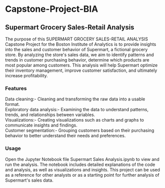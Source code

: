# Capstone-Project-BIA

## Supermart Grocery Sales-Retail Analysis

The purpose of this SUPERMART GROCERY SALES-RETAIL ANALYSIS Capstone Project for the Boston Institute of Analytics is to provide insights into the sales and customer behavior of Supermart, a fictional grocery store. By analyzing the store's sales data, we aim to identify patterns and trends in customer purchasing behavior, determine which products are most popular among customers. This analysis will help Supermart optimize their inventory management, improve customer satisfaction, and ultimately increase profitability.


### Features
Data cleaning:- Cleaning and transforming the raw data into a usable format.                               
Exploratory data analysis:- Examining the data to understand patterns, trends, and relationships between variables.                                         
Visualizations:- Creating visualizations such as charts and graphs to communicate insights and findings.                                            
Customer segmentation:- Grouping customers based on their purchasing behavior to better understand their needs and preferences.



### Usage
Open the Jupyter Notebook file Supermart Sales Analysis.ipynb to view and run the analysis. The notebook includes detailed explanations of the code and analysis, as well as visualizations and insights. This project can be used as a reference for other analysts or as a starting point for further analysis of Supermart's sales data.

